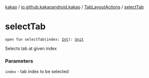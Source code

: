 [kakao](../../index.md) / [io.github.kakaoandroid.kakao](../index.md) / [TabLayoutActions](index.md) / [selectTab](./select-tab.md)

# selectTab

`open fun selectTab(index: `[`Int`](https://kotlinlang.org/api/latest/jvm/stdlib/kotlin/-int/index.html)`): `[`Unit`](https://kotlinlang.org/api/latest/jvm/stdlib/kotlin/-unit/index.html)

Selects tab at given index

### Parameters

`index` - tab index to be selected